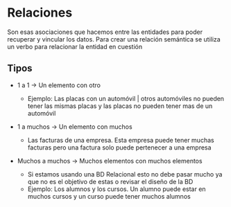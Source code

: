# Relaciones

Son esas asociaciones que hacemos entre las entidades para poder recuperar y vincular los datos.
Para crear una relación semántica se utiliza un verbo para relacionar la entidad en cuestión

## Tipos

- 1 a 1 -> Un elemento con otro
  - Ejemplo: Las placas con un automóvil | otros automóviles no pueden tener las mismas placas y las placas no pueden tener mas de un automóvil
- 1 a muchos -> Un elemento con muchos

  - Las facturas de una empresa. Esta empresa puede tener muchas facturas pero una factura solo puede pertenecer a una empresa

- Muchos a muchos -> Muchos elementos con muchos elementos
  - Si estamos usando una BD Relacional esto no debe pasar mucho ya que no es el objetivo de estas o revisar el diseño de la BD
  - Ejemplo: Los alumnos y los cursos. Un alumno puede estar en muchos cursos y un curso puede tener muchos alumnos
